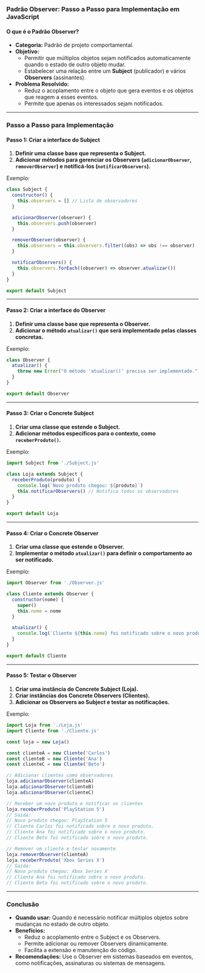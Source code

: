 ### Padrão Observer: Passo a Passo para Implementação em JavaScript

#### O que é o Padrão Observer?

- **Categoria:** Padrão de projeto comportamental.
- **Objetivo:**
  - Permitir que múltiplos objetos sejam notificados automaticamente quando o estado de outro objeto mudar.
  - Estabelecer uma relação entre um **Subject** (publicador) e vários **Observers** (assinantes).
- **Problema Resolvido:**
  - Reduz o acoplamento entre o objeto que gera eventos e os objetos que reagem a esses eventos.
  - Permite que apenas os interessados sejam notificados.

---

### Passo a Passo para Implementação

#### Passo 1: Criar a interface do Subject

1. **Definir uma classe base que representa o Subject.**
2. **Adicionar métodos para gerenciar os Observers (`adicionarObserver`, `removerObserver`) e notificá-los (`notificarObservers`).**

Exemplo:

```javascript
class Subject {
  constructor() {
    this.observers = [] // Lista de observadores
  }

  adicionarObserver(observer) {
    this.observers.push(observer)
  }

  removerObserver(observer) {
    this.observers = this.observers.filter((obs) => obs !== observer)
  }

  notificarObservers() {
    this.observers.forEach((observer) => observer.atualizar())
  }
}

export default Subject
```

---

#### Passo 2: Criar a interface do Observer

1. **Definir uma classe base que representa o Observer.**
2. **Adicionar o método `atualizar()` que será implementado pelas classes concretas.**

Exemplo:

```javascript
class Observer {
  atualizar() {
    throw new Error("O método 'atualizar()' precisa ser implementado.")
  }
}

export default Observer
```

---

#### Passo 3: Criar o Concrete Subject

1. **Criar uma classe que estende o Subject.**
2. **Adicionar métodos específicos para o contexto, como `receberProduto()`.**

Exemplo:

```javascript
import Subject from './Subject.js'

class Loja extends Subject {
  receberProduto(produto) {
    console.log(`Novo produto chegou: ${produto}`)
    this.notificarObservers() // Notifica todos os observadores
  }
}

export default Loja
```

---

#### Passo 4: Criar o Concrete Observer

1. **Criar uma classe que estende o Observer.**
2. **Implementar o método `atualizar()` para definir o comportamento ao ser notificado.**

Exemplo:

```javascript
import Observer from './Observer.js'

class Cliente extends Observer {
  constructor(nome) {
    super()
    this.nome = nome
  }

  atualizar() {
    console.log(`Cliente ${this.nome} foi notificado sobre o novo produto.`)
  }
}

export default Cliente
```

---

#### Passo 5: Testar o Observer

1. **Criar uma instância do Concrete Subject (Loja).**
2. **Criar instâncias dos Concrete Observers (Clientes).**
3. **Adicionar os Observers ao Subject e testar as notificações.**

Exemplo:

```javascript
import Loja from './Loja.js'
import Cliente from './Cliente.js'

const loja = new Loja()

const clienteA = new Cliente('Carlos')
const clienteB = new Cliente('Ana')
const clienteC = new Cliente('Beto')

// Adicionar clientes como observadores
loja.adicionarObserver(clienteA)
loja.adicionarObserver(clienteB)
loja.adicionarObserver(clienteC)

// Receber um novo produto e notificar os clientes
loja.receberProduto('PlayStation 5')
// Saída:
// Novo produto chegou: PlayStation 5
// Cliente Carlos foi notificado sobre o novo produto.
// Cliente Ana foi notificado sobre o novo produto.
// Cliente Beto foi notificado sobre o novo produto.

// Remover um cliente e testar novamente
loja.removerObserver(clienteA)
loja.receberProduto('Xbox Series X')
// Saída:
// Novo produto chegou: Xbox Series X
// Cliente Ana foi notificado sobre o novo produto.
// Cliente Beto foi notificado sobre o novo produto.
```

---

### Conclusão

- **Quando usar:** Quando é necessário notificar múltiplos objetos sobre mudanças no estado de outro objeto.
- **Benefícios:**
  - Reduz o acoplamento entre o Subject e os Observers.
  - Permite adicionar ou remover Observers dinamicamente.
  - Facilita a extensão e manutenção do código.
- **Recomendações:** Use o Observer em sistemas baseados em eventos, como notificações, assinaturas ou sistemas de mensagens.
